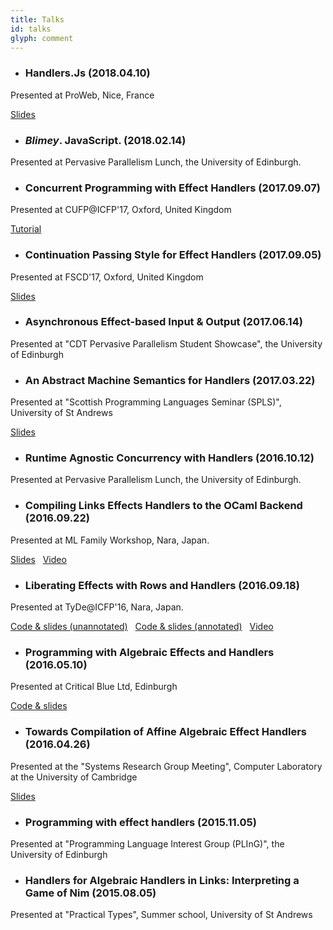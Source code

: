 ```yaml
---
title: Talks
id: talks
glyph: comment
---
```


* ### Handlers.Js (2018.04.10)
<p>Presented at ProWeb, Nice, France</p>
<p><span class="fa fa-file-pdf-o" aria-hidden="true"> <a href="./talks/proweb2018-04_handlers-js.pdf"> Slides</a></span></p>

* ### *Blimey*. JavaScript. (2018.02.14)
<p>Presented at Pervasive Parallelism Lunch, the University of Edinburgh.</p>

* ### Concurrent Programming with Effect Handlers (2017.09.07)
<p>Presented at CUFP@ICFP'17, Oxford, United Kingdom</p>
<p><span class="fa fa-github" aria-hidden="true"> <a href="https://github.com/ocamllabs/ocaml-effects-tutorial"> Tutorial</a></span></p>

* ### Continuation Passing Style for Effect Handlers (2017.09.05)
<p>Presented at FSCD'17, Oxford, United Kingdom</p>
<p><span class="fa fa-file-pdf-o" aria-hidden="true"> <a href="./talks/fscd2017-09_cps-handlers.pdf"> Slides</a></span></p>

* ### Asynchronous Effect-based Input &amp; Output (2017.06.14)
<p>Presented at "CDT Pervasive Parallelism Student Showcase", the University of Edinburgh</p>

* ### An Abstract Machine Semantics for Handlers (2017.03.22)
<p>Presented at "Scottish Programming Languages Seminar (SPLS)", University of St Andrews</p>
<p><span class="fa fa-file-pdf-o" aria-hidden="true"> <a href="./talks/ams_spls2017-03.pdf"> Slides</a></span></p>

* ### Runtime Agnostic Concurrency with Handlers (2016.10.12)
<p>Presented at Pervasive Parallelism Lunch, the University of Edinburgh.</p>

* ### Compiling Links Effects Handlers to the OCaml Backend (2016.09.22)
<p>Presented at ML Family Workshop, Nara, Japan.</p>
<p><span class="fa fa-file-pdf-o" aria-hidden="true"> <a href="./talks/ml2016-09.pdf"> Slides</a></span>&nbsp;&nbsp;<span class="fa fa-file-video-o" aria-hidden="true"> <a href="https://www.youtube.com/watch?v=PvOvjilEQEc"> Video</a></span></p>

* ### Liberating Effects with Rows and Handlers (2016.09.18)
<p>Presented at TyDe@ICFP'16, Nara, Japan.</p>
<p><span class="fa fa-file-code-o" aria-hidden="true"> <a href="./talks/tyde_slides2016_09.links"> Code &amp; slides (unannotated)</a></span>&nbsp;&nbsp;<span class="fa fa-file-code-o" aria-hidden="true"> <a href="./talks/tyde_ant_slides2016_09.links"> Code &amp; slides (annotated)</a></span>&nbsp;&nbsp;<span class="fa fa-file-video-o" aria-hidden="true"> <a href="https://youtu.be/nsHtaC_SfIU?list=PLnqUlCo055hUFzMkHyGOvOc0jNbv_bd26"> Video</a></span></p>

* ### Programming with Algebraic Effects and Handlers (2016.05.10)
<p>Presented at Critical Blue Ltd, Edinburgh</p>
<p><span class="fa fa-file-code-o" aria-hidden="true"> <a href="./talks/critblue2016-05.links"> Code &amp; slides</a></span></p>

* ### Towards Compilation of Affine Algebraic Effect Handlers (2016.04.26)
<p>Presented at the "Systems Research Group Meeting", Computer Laboratory at the University of Cambridge</p>
<p><span class="fa fa-file-pdf-o" aria-hidden="true"> <a href="./talks/ocl2016-04.pdf"> Slides</a></span></p>

* ### Programming with effect handlers (2015.11.05)
<p>Presented at "Programming Language Interest Group (PLInG)", the University of Edinburgh</p>

* ### Handlers for Algebraic Handlers in Links: Interpreting a Game of Nim (2015.08.05)
<p>Presented at "Practical Types", Summer school, University of St Andrews</p>
